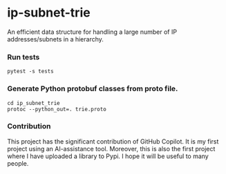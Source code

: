 # ip-subnet-trie
An efficient data structure for handling a large number of IP addresses/subnets in a hierarchy. 

### Run tests
```
pytest -s tests
```

### Generate Python protobuf classes from proto file.
```
cd ip_subnet_trie
protoc --python_out=. trie.proto
```

### Contribution
This project has the significant contribution of GitHub Copilot. It is my first project using an AI-assistance tool. Moreover, this is also the first project where I have uploaded a library to Pypi. I hope it will be useful to many people.

